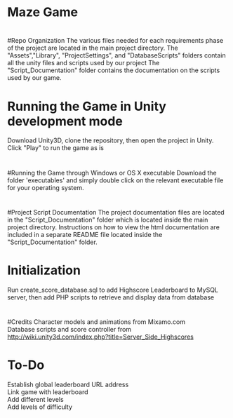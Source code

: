 # Maze Game
# 
#Repo Organization
The various files needed for each requirements phase of the project are located in the main project directory.
The "Assets","Library", "ProjectSettings", and "DatabaseScripts" folders contain all the unity files and scripts used by our project
The "Script_Documentation" folder contains the documentation on the scripts used by our game.
#
# Running the Game in Unity development mode
Download Unity3D, clone the repository, then open the project in Unity. Click "Play" to run the game as is
#
#Running the Game through Windows or OS X executable
Download the folder 'executables' and simply double click on the relevant executable file for your operating system.
#
#Project Script Documentation
The project documentation files are located in the "Script_Documentation" folder which is located inside the main project directory.
Instructions on how to view the html documentation are included in a separate README file located inside the "Script_Documentation" folder.
#



# Initialization
Run create_score_database.sql to add Highscore Leaderboard to MySQL server, then add PHP scripts to retrieve and display data from database
#



#
#Credits
Character models and animations from Mixamo.com  
Database scripts and score controller from http://wiki.unity3d.com/index.php?title=Server_Side_Highscores  
#

# To-Do
Establish global leaderboard URL address  
Link game with leaderboard  
Add different levels  
Add levels of difficulty

